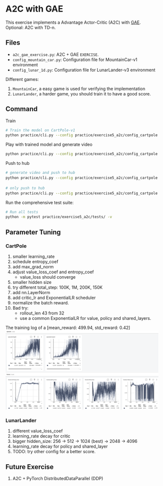 # A2C with GAE

This exercise implements a Advantage Actor-Critic (A2C) with [GAE](https://arxiv.org/abs/1506.02438).
Optional: A2C with TD-n.

## Files
- `a2c_gae_exercise.py`: A2C + GAE `EXERCISE`.
- `config_mountain_car.py`: Configuration file for MountainCar-v1 environment
- `config_lunar_1d.py`: Configuration file for LunarLander-v3 environment

Different games:
1. `MountainCar`, a easy game is used for verifying the implementation
2. `LunarLander`, a harder game, you should train it to have a good score.

## Command
Train
```bash
# Train the model on CartPole-v1
python practice/cli.py --config practice/exercise5_a2c/config_cartpole.py
```

Play with trained model and generate video
```bash
python practice/cli.py --config practice/exercise5_a2c/config_cartpole.py --mode play
```

Push to hub
```bash
# generate video and push to hub
python practice/cli.py --config practice/exercise5_a2c/config_cartpole.py --mode push_to_hub --username myuser

# only push to hub
python practice/cli.py --config practice/exercise5_a2c/config_cartpole.py --mode push_to_hub --username myuser --skip_play
```

Run the comprehensive test suite:
```bash
# Run all tests
python -m pytest practice/exercise5_a2c/tests/ -v
```

## Parameter Tuning
### CartPole
1. smaller learning_rate
2. schedule entropy_coef
3. add max_grad_norm
4. adjust value_loss_coef and entropy_coef
    - value_loss should converge
5. smaller hidden size
6. try different total_step: 100K, 1M, 200K, 150K
7. add nn.LayerNorm
8. add critic_lr and ExponentialLR scheduler
9. normalize the batch reward.
10. Bad try:
    - rollout_len 43 from 32
    - use a common ExponentialLR for value, policy and shared_layers.

The training log of a [mean_reward: 499.94, std_reward: 0.42]
![alt text](../infos/e5_a2c_cartpole.png)

### LunarLander
1. different value_loss_coef
2. learning_rate decay for critic
3. bigger hidden_size: 256 -> 512 -> 1024 (best) -> 2048 -> 4096
4. learning_rate decay for policy and shared_layer
5. TODO: try other config for a better score.


## Future Exercise
1. A2C + PyTorch DistributedDataParallel (DDP)
